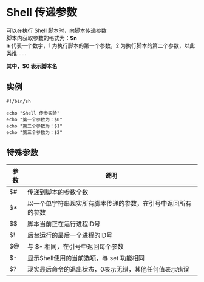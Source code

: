 # Shell 传递参数
可以在执行 Shell 脚本时，向脚本传递参数\
脚本内获取参数的格式为：**$n**\
**n** 代表一个数字，1 为执行脚本的第一个参数，2 为执行脚本的第二个参数，以此类推……

**其中，$0 表示脚本名**

## 实例
```shell
#!/bin/sh

echo "Shell 传参实验"
echo "第一个参数为：$0"
echo "第二个参数为：$1"
echo "第三个参数为：$2"
```

## 特殊参数
| 参数 | 说明                                                         |
| ---- | ------------------------------------------------------------ |
| $#   | 传递到脚本的参数个数                                         |
| $*   | 以一个单字符串现实所有脚本传递的参数，在引号中返回所有的参数 | 
| \$\$ | 脚本当前正在运行进程ID号                                     |
| $!   | 后台运行的最后一个进程的ID号                                 |
| $@   | 与 $\* 相同，在引号中返回每个参数                            |
| $-   | 显示Shell使用的当前选项，与 set 功能相同                     |
| $?   | 现实最后命令的退出状态，0表示无错，其他任何值表示错误        |


